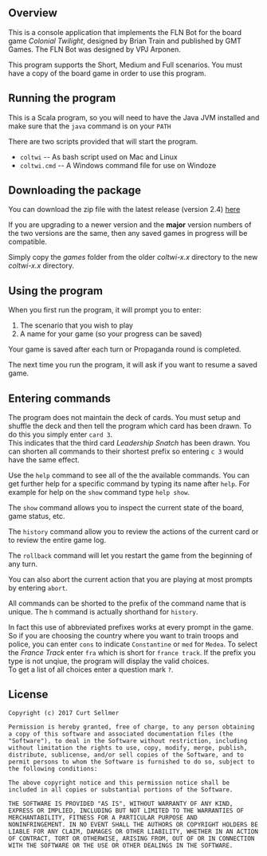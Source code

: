 ## Overview
This is a console application that implements the FLN Bot for the board game
*Colonial Twilight*, designed by Brian Train and published by GMT Games.
The FLN Bot was designed by VPJ Arponen.


This program supports the Short, Medium and Full scenarios.
You must have a copy of the board game in order to use this program.

## Running the program

This is a Scala program, so you will need to have the Java JVM installed and make sure that
the `java` command is on your `PATH`

There are two scripts provided that will start the program.

* `coltwi` -- As bash script used on Mac and Linux
* `coltwi.cmd` -- A Windows command file for use on Windoze

## Downloading the package

You can download the zip file with the latest release (version 2.4) [here][1]

If you are upgrading to a newer version and the **major** version numbers of the two versions
are the same, then any saved games in progress will be compatible.

Simply copy the *games* folder from the older *coltwi-x.x* directory to the 
new *coltwi-x.x* directory.


[1]: https://www.dropbox.com/s/t2vz0p6jjwx3yfz/coltwi-2.4.zip?dl=0

## Using the program

When you first run the program, it will prompt you to enter:

1. The scenario that you wish to play
2. A name for your game (so your progress can be saved)

Your game is saved after each turn or Propaganda round is completed.

The next time you run the program, it will ask if you want to resume a saved game.

## Entering commands
The program does not maintain the deck of cards.  You must setup and shuffle the deck and then
tell the program which card has been drawn.  To do this you simply enter `card 3`.  
This indicates that the third card *Leadership Snatch* has been drawn. You can shorten all
commands to their shortest prefix so entering `c 3` would have the same effect.

Use the `help` command to see all of the the available commands.  You can get further help for 
a specific command by typing its name after `help`. For example for help on the `show` 
command type `help show`.

The `show` command allows you to inspect the current state of the board, game status, etc.

The `history` command allow you to review the actions of the current card or to review the
entire game log.

The `rollback` command will let you restart the game from the beginning of any turn.

You can also abort the current action that you are playing at most prompts by entering `abort`.


All commands can be shorted to the prefix of the command name that is unique.  The `h` 
command is actually shorthand for `history`.

In fact this use of abbreviated prefixes works at every prompt in the game.  So if you are
choosing the country where you want to train troops and police, you can enter `cons` to indicate 
`Constantine` or `med` for `Medea`.  To select the *France Track* enter `fra` which is short for `france track`.
If the prefix you type is not unqiue, the program will display the valid choices.  
To get a list of all choices enter a question mark `?`.


## License

    Copyright (c) 2017 Curt Sellmer
    
    Permission is hereby granted, free of charge, to any person obtaining
    a copy of this software and associated documentation files (the
    "Software"), to deal in the Software without restriction, including
    without limitation the rights to use, copy, modify, merge, publish,
    distribute, sublicense, and/or sell copies of the Software, and to
    permit persons to whom the Software is furnished to do so, subject to
    the following conditions:
    
    The above copyright notice and this permission notice shall be
    included in all copies or substantial portions of the Software.
    
    THE SOFTWARE IS PROVIDED "AS IS", WITHOUT WARRANTY OF ANY KIND,
    EXPRESS OR IMPLIED, INCLUDING BUT NOT LIMITED TO THE WARRANTIES OF
    MERCHANTABILITY, FITNESS FOR A PARTICULAR PURPOSE AND
    NONINFRINGEMENT. IN NO EVENT SHALL THE AUTHORS OR COPYRIGHT HOLDERS BE
    LIABLE FOR ANY CLAIM, DAMAGES OR OTHER LIABILITY, WHETHER IN AN ACTION
    OF CONTRACT, TORT OR OTHERWISE, ARISING FROM, OUT OF OR IN CONNECTION
    WITH THE SOFTWARE OR THE USE OR OTHER DEALINGS IN THE SOFTWARE.
